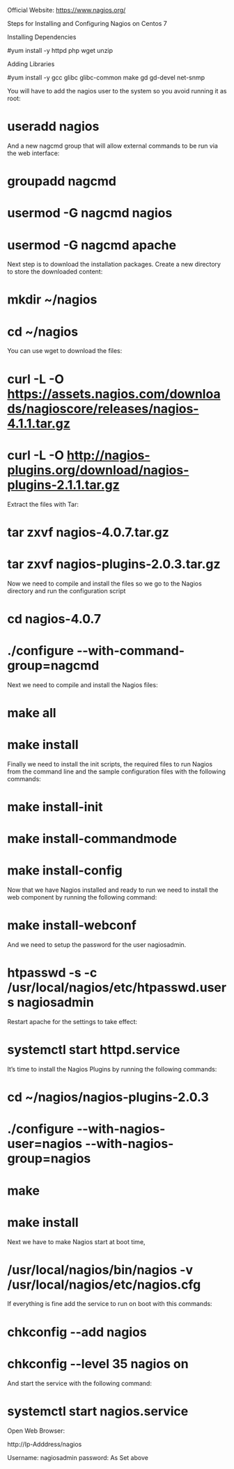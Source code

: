 Official Website: https://www.nagios.org/

Steps for Installing and Configuring Nagios on Centos 7

Installing Dependencies

#yum install -y httpd php wget unzip

Adding Libraries

#yum install -y gcc glibc glibc-common make gd gd-devel net-snmp

You will have to add the nagios user to the 
system so you avoid running it as root:

# useradd nagios

And a new nagcmd group that will allow external 
commands to be run via the web interface:

# groupadd nagcmd
# usermod -G nagcmd nagios
# usermod -G nagcmd apache

Next step is to download the installation packages. 
Create a new directory to store the downloaded 
content:

# mkdir ~/nagios
# cd ~/nagios

You can use wget to download the files:

# curl -L -O https://assets.nagios.com/downloads/nagioscore/releases/nagios-4.1.1.tar.gz
# curl -L -O http://nagios-plugins.org/download/nagios-plugins-2.1.1.tar.gz

Extract the files with Tar:

# tar zxvf nagios-4.0.7.tar.gz
# tar zxvf nagios-plugins-2.0.3.tar.gz

Now we need to compile and install the files so 
we go to the Nagios directory and 
run the configuration script

# cd nagios-4.0.7
# ./configure --with-command-group=nagcmd

Next we need to compile and install the Nagios files:

# make all
# make install

Finally we need to install the init scripts, 
the required files to run Nagios from the command 
line and the sample configuration files 
with the following commands:

# make install-init
# make install-commandmode
# make install-config

Now that we have Nagios installed and ready to 
run we need to install the web component 
by running the following command:

# make install-webconf

And we need to setup the password for the 
user nagiosadmin. 

# htpasswd -s -c /usr/local/nagios/etc/htpasswd.users nagiosadmin

Restart apache for the settings to take effect:

# systemctl start httpd.service

It’s time to install the Nagios Plugins by 
running the following commands:

# cd ~/nagios/nagios-plugins-2.0.3
# ./configure --with-nagios-user=nagios --with-nagios-group=nagios
# make
# make install

Next we have to make Nagios start at boot time, 

# /usr/local/nagios/bin/nagios -v /usr/local/nagios/etc/nagios.cfg

If everything is fine add the service to run on boot with this commands:

# chkconfig --add nagios
# chkconfig --level 35 nagios on

And start the service with the following command:

# systemctl start nagios.service

Open Web Browser:

http://Ip-Adddress/nagios

Username: nagiosadmin
password: As Set above
